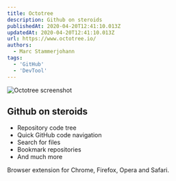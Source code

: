 ```yaml
---
title: Octotree
description: Github on steroids
publishedAt: 2020-04-20T12:41:10.013Z
updatedAt: 2020-04-20T12:41:10.013Z
url: https://www.octotree.io/
authors:
  - Marc Stammerjohann
tags: 
  - 'GitHub'
  - 'DevTool'
---
```

![Octotree screenshot](assets/img/links/octotree.png)

## Github on steroids

* Repository code tree
* Quick GitHub code navigation
* Search for files
* Bookmark repositories
* And much more

Browser extension for Chrome, Firefox, Opera and Safari.
